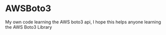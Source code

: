 # AWSBoto3
My own code learning the AWS boto3 api, I hope this helps anyone learning the AWS Boto3 Library
